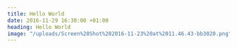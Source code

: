 ```yaml
---
title: Hello World
date: 2016-11-29 16:30:00 +01:00
heading: Hello World
image: "/uploads/Screen%20Shot%202016-11-23%20at%2011.46.43-bb3020.png"
---
```



